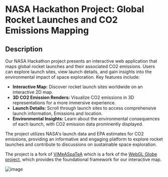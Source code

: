 # NASA Hackathon Project: Global Rocket Launches and CO2 Emissions Mapping

## Description

Our NASA Hackathon project presents an interactive web application that maps global rocket launches and their associated CO2 emissions. Users can explore launch sites, view launch details, and gain insights into the environmental impact of space exploration. Key features include:

- **Interactive Map:** Discover rocket launch sites worldwide on an interactive 2D map.
- **3D CO2 Emission Renders:** Visualize CO2 emissions in 3D representations for a more immersive experience.
- **Launch Details:** Scroll through launch sites to access comprehensive launch information, Emissions and location.
- **Environmental Insights:** Learn about the environmental consequences of each launch, with CO2 emission data prominently displayed.

The project utilizes NASA's launch data and EPA estimates for CO2 emissions, providing an informative and engaging platform to explore rocket launches and contribute to discussions on sustainable space exploration.

The project is a fork of [ViMeASpaTeA](https://github.com/maulikkamdar/ViMeASpaTeA) which is a fork of the [WebGL Globe project](https://github.com/dataarts/webgl-globe), which provides the foundational framework for our interactive map.

![image](https://github.com/R0MALD/SPACEMAPS/assets/137123487/0bed1aaa-84ff-433e-a238-b6cbbf8d0e1a)

